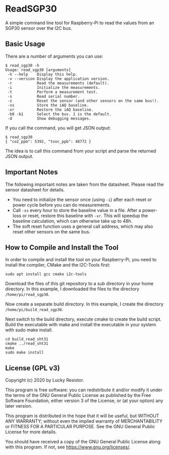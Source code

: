 
# ReadSGP30

A simple command line tool for Raspberry-Pi to read the values from an SGP30 sensor over the I2C bus.

## Basic Usage

There are a number of arguments you can use:

```
$ read_sgp30 -h
Usage: read_sgp30 [arguments]
 -h --help    Display this help.
 -v --version Display the application version.
 -r           Read the measurements (default).
 -i           Initialize the measurements.
 -t           Perform a measurement test.
 -s           Read serial number.
 -z           Reset the sensor (and other sensors on the same bus!).
 -xs          Store the iAQ baseline.
 -xr          Restore the iAQ baseline.
 -b0 -b1      Select the bus. 1 is the default.
 -d           Show debugging messages.
```

If you call the command, you will get JSON output:

```
$ read_sgp30
{ "co2_ppm": 5392, "tvoc_ppb": 48772 }
```

The idea is to call this command from your script and parse the returned JSON output.

## Important Notes

The following important notes are taken from the datasheet. Please read the sensor datasheet for details.

- You need to initialize the sensor once (using `-i`) after each reset or power cycle before you can do measurements.
- Call `-xs` every hour to store the baseline value in a file. After a power-loss or reset, restore this baseline with
  `-xr`. This will speedup the baseline calculation, which can otherwise take up to 48h.
- The soft reset function uses a general call address, which may also reset other sensors on the same bus.

## How to Compile and Install the Tool

In order to compile and install the tool on your Raspberry-Pi, you need to install the compiler,
CMake and the I2C-Tools first:

```
sudo apt install gcc cmake i2c-tools
```

Download the files of this git repository to a sub directory in your home directory. In this example, I downloaded the
files to the directory `/home/pi/read_sgp30`.

Now create a separate build directory. In this example, I create the directory `/home/pi/build_read_sgp30`.

Next switch to the build directory, execute cmake to create the build script. Build the executable with make and
install the executable in your system with sudo make install.

```
cd build_read_sht31
cmake ../read_sht31
make
sudo make install
```

## License (GPL v3)

Copyright (c) 2020 by Lucky Resistor.

This program is free software: you can redistribute it and/or modify it under the terms of the GNU General Public
License as published by the Free Software Foundation, either version 3 of the License, or (at your option) any
later version.

This program is distributed in the hope that it will be useful, but WITHOUT ANY WARRANTY; without even the implied
warranty of MERCHANTABILITY or FITNESS FOR A PARTICULAR PURPOSE. See the GNU General Public License for more details.

You should have received a copy of the GNU General Public License along with this program. If not, see
https://www.gnu.org/licenses/.
